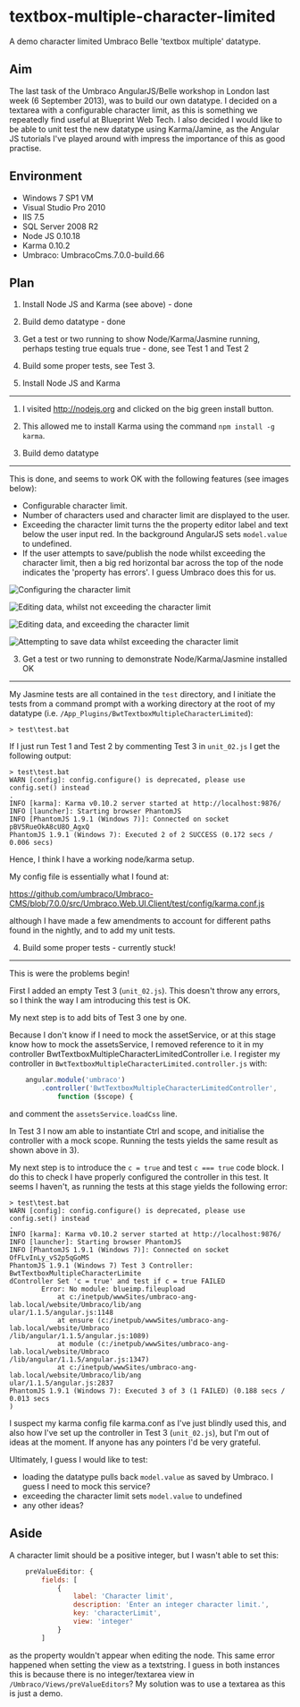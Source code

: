textbox-multiple-character-limited
==================================



A demo character limited Umbraco Belle 'textbox multiple' datatype.



Aim
----------------------------------
The last task of the Umbraco AngularJS/Belle workshop in London last week (6 September 2013), was to build our own datatype. I decided on a textarea with a configurable character limit, as this is something we repeatedly find useful at Blueprint Web Tech. I also decided I would like to be able to unit test the new datatype using Karma/Jamine, as the Angular JS tutorials I've played around with impress the importance of this as good practise.



Environment
----------------------------------
- Windows 7 SP1 VM
- Visual Studio Pro 2010
- IIS 7.5
- SQL Server 2008 R2
- Node JS 0.10.18
- Karma 0.10.2
- Umbraco: UmbracoCms.7.0.0-build.66

 

Plan
----------------------------------

1. Install Node JS and Karma (see above) - done
2. Build demo datatype - done
3. Get a test or two running to show Node/Karma/Jasmine running, perhaps testing true equals true - done, see Test 1 and Test 2
4. Build some proper tests, see Test 3. 



1. Install Node JS and Karma
----------------------------------

1. I visited http://nodejs.org and clicked on the big green install button. 
2. This allowed me to install Karma using the command `npm install -g karma`.



2. Build demo datatype
----------------------------------

This is done, and seems to work OK with the following features (see images below):

- Configurable character limit.
- Number of characters used and character limit are displayed to the user.
- Exceeding the character limit turns the the property editor label and text below the user input red. In the background AngularJS sets `model.value` to undefined.
- If the user attempts to save/publish the node whilst exceeding the character limit, then a big red horizontal bar across the top of the node indicates the 'property has errors'. I guess Umbraco does this for us.

![Configuring the character limit](http://www.snerpton.net/images-external/git/textbox-multiple-character-limited/Screen%20Shot%202013-09-10%20at%2009.12.55.png)

![Editing data, whilst not exceeding the character limit](http://www.snerpton.net/images-external/git/textbox-multiple-character-limited/Screen%20Shot%202013-09-10%20at%2009.16.51.png)

![Editing data, and exceeding the character limit](http://www.snerpton.net/images-external/git/textbox-multiple-character-limited/Screen%20Shot%202013-09-10%20at%2009.17.10.png)

![Attempting to save data whilst exceeding the character limit](http://www.snerpton.net/images-external/git/textbox-multiple-character-limited/Screen%20Shot%202013-09-10%20at%2009.17.37.png)


3. Get a test or two running to demonstrate Node/Karma/Jasmine installed OK
----------------------------------

My Jasmine tests are all contained in the `test` directory, and I initiate the tests from a command prompt with a working directory at the root of my datatype (i.e. `/App_Plugins/BwtTextboxMultipleCharacterLimited`):

	> test\test.bat

If I just run Test 1 and Test 2 by commenting Test 3 in `unit_02.js` I get the following output:

	> test\test.bat
	WARN [config]: config.configure() is deprecated, please use config.set() instead
	.
	INFO [karma]: Karma v0.10.2 server started at http://localhost:9876/
	INFO [launcher]: Starting browser PhantomJS
	INFO [PhantomJS 1.9.1 (Windows 7)]: Connected on socket pBV5RueOkA8cU8O_AgxQ
	PhantomJS 1.9.1 (Windows 7): Executed 2 of 2 SUCCESS (0.172 secs / 0.006 secs)

Hence, I think I have a working node/karma setup.

My config file is essentially what I found at:

https://github.com/umbraco/Umbraco-CMS/blob/7.0.0/src/Umbraco.Web.UI.Client/test/config/karma.conf.js

although I have made a few amendments to account for different paths found in the nightly, and to add my unit tests.



4. Build some proper tests - currently stuck!
----------------------------------

This is were the problems begin!

First I added an empty Test 3 (`unit_02.js`). This doesn't throw any errors, so I think the way I am introducing this test is OK.

My next step is to add bits of Test 3 one by one.

Because I don't know if I need to mock the assetService, or at this stage know how to mock the assetsService, I removed reference to it in my controller BwtTextboxMultipleCharacterLimitedController i.e. I register my controller in `BwtTextboxMultipleCharacterLimited.controller.js` with:
```javascript
	angular.module('umbraco')
		.controller('BwtTextboxMultipleCharacterLimitedController',
			function ($scope) {
```        
and comment the `assetsService.loadCss` line.

In Test 3 I now am able to instantiate Ctrl and scope, and initialise the controller with a mock scope. Running the tests yields the same result as shown above in 3).

My next step is to introduce the `c = true` and test `c === true` code block. I do this to check I have properly configured the controller in this test. It seems I haven't, as running the tests at this stage yields the following error:


	> test\test.bat
	WARN [config]: config.configure() is deprecated, please use config.set() instead
	.
	INFO [karma]: Karma v0.10.2 server started at http://localhost:9876/
	INFO [launcher]: Starting browser PhantomJS
	INFO [PhantomJS 1.9.1 (Windows 7)]: Connected on socket OfFLvInLy_vS2p5qGoMS
	PhantomJS 1.9.1 (Windows 7) Test 3 Controller: BwtTextboxMultipleCharacterLimite
	dController Set 'c = true' and test if c = true FAILED
			Error: No module: blueimp.fileupload
				at c:/inetpub/wwwSites/umbraco-ang-lab.local/website/Umbraco/lib/ang
	ular/1.1.5/angular.js:1148
				at ensure (c:/inetpub/wwwSites/umbraco-ang-lab.local/website/Umbraco
	/lib/angular/1.1.5/angular.js:1089)
				at module (c:/inetpub/wwwSites/umbraco-ang-lab.local/website/Umbraco
	/lib/angular/1.1.5/angular.js:1347)
				at c:/inetpub/wwwSites/umbraco-ang-lab.local/website/Umbraco/lib/ang
	ular/1.1.5/angular.js:2837
	PhantomJS 1.9.1 (Windows 7): Executed 3 of 3 (1 FAILED) (0.188 secs / 0.013 secs
	)


I suspect my karma config file karma.conf as I've just blindly used this, and also how I've set up the controller in Test 3 (`unit_02.js`), but I'm out of ideas at the moment. If anyone has any pointers I'd be very grateful.

Ultimately, I guess I would like to test:

- loading the datatype pulls back `model.value` as saved by Umbraco. I guess I need to mock this service?
- exceeding the character limit sets `model.value` to undefined
- any other ideas?



Aside
----------------------------------

A character limit should be a positive integer, but I wasn't able to set this:
```javascript
	preValueEditor: {
		fields: [
			{
				label: 'Character limit',
				description: 'Enter an integer character limit.',
				key: 'characterLimit',
				view: 'integer'
			}
		]
```
as the property wouldn't appear when editing the node. This same error happened when setting the view as a textstring. I guess in both instances this is because there is no integer/textarea view in `/Umbraco/Views/preValueEditors`? My solution was to use a textarea as this is just a demo.

